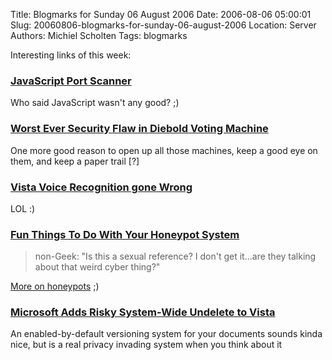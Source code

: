 Title: Blogmarks for Sunday 06 August 2006
Date: 2006-08-06 05:00:01
Slug: 20060806-blogmarks-for-sunday-06-august-2006
Location: Server
Authors: Michiel Scholten
Tags: blogmarks

<p>Interesting links of this week:</p>
<h3><a href="http://www.gnucitizen.org/projects/javascript-port-scanner/">JavaScript Port Scanner</a></h3>
<p>Who said JavaScript wasn't any good? ;)</p>
<h3><a href="http://politics.slashdot.org/politics/06/07/31/1646246.shtml">Worst Ever Security Flaw in Diebold Voting Machine</a></h3>
<p>One more good reason to open up all those machines, keep a good eye on them, and keep a paper trail [?]</p>
<h3><a href="http://www.youtube.com/watch?v=IkeC7HpsHxo&amp;eurl=http%3A%2F%2Fwww%2Etecheblog%2Ecom%2Findex%2Ephp%2Ftech%2Dgadget%2Fwindows%2Dvista%2Dvoice%2Drecognition%2Dgone%2Dwrong">Vista Voice Recognition gone Wrong</a></h3>
<p>LOL :)</p>
<h3><a href="http://it.slashdot.org/it/06/07/30/179220.shtml">Fun Things To Do With Your Honeypot System</a></h3>
<blockquote><p class="quote">non-Geek: "Is this a sexual reference? I don't get it...are they talking about that weird cyber thing?"</p></blockquote>

<p><a href="http://en.wikipedia.org/wiki/Honeypot_%28computing%29">More on honeypots</a> ;)</p>
<h3><a href="http://yro.slashdot.org/yro/06/07/31/0044201.shtml"> Microsoft Adds Risky System-Wide Undelete to Vista</a></h3>
<p>An enabled-by-default versioning system for your documents sounds kinda nice, but is a real privacy invading system when you think about it</p>
